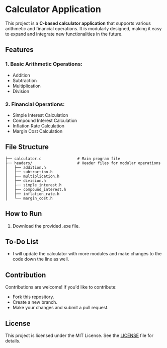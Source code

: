# Calculator Application

This project is a **C-based calculator application** that supports various arithmetic and financial operations. It is modularly designed, making it easy to expand and integrate new functionalities in the future.

## Features

### 1. Basic Arithmetic Operations:
- Addition
- Subtraction
- Multiplication
- Division

### 2. Financial Operations:
- Simple Interest Calculation
- Compound Interest Calculation
- Inflation Rate Calculation
- Margin Cost Calculation

## File Structure

```
├── calculator.c                # Main program file
├── headers/                    # Header files for modular operations
│   ├── addition.h
│   ├── subtraction.h
│   ├── multiplication.h
│   ├── division.h
│   ├── simple_interest.h
│   ├── compound_interest.h
│   ├── inflation_rate.h
│   └── margin_cost.h
```

## How to Run
1. Download the provided .exe file.

## To-Do List
- I will update the calculator with more modules and make changes to the code down the line as well. 

## Contribution
Contributions are welcome! If you'd like to contribute:
- Fork this repository.
- Create a new branch.
- Make your changes and submit a pull request.

## License
This project is licensed under the MIT License. See the [LICENSE](LICENSE) file for details.
